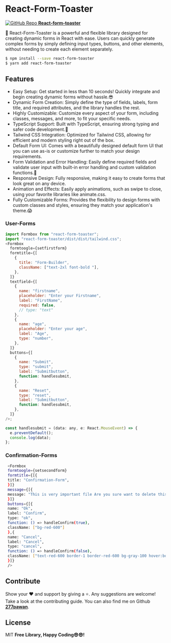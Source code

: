 # React-Form-Toaster

[![GitHub Repo](https://github.githubassets.com/favicons/favicon.png) **React-form-toaster**](https://github.com/277pawan/form-builder)

🎊 React-Form-Toaster is a powerful and flexible library designed for creating dynamic forms in React with ease. Users can quickly generate complex forms by simply defining input types, buttons, and other elements, without needing to create each element separately.

```sh
$ npm install --save react-form-toaster
$ yarn add react-form-toaster
```

## Features

- Easy Setup: Get started in less than 10 seconds! Quickly integrate and begin creating dynamic forms without hassle.😎
- Dynamic Form Creation: Simply define the type of fields, labels, form title, and required attributes, and the library handles the rest.
- Highly Customizable: Customize every aspect of your form, including classes, messages, and more, to fit your specific needs.
- TypeScript Support: Built with TypeScript, ensuring strong typing and safer code development.🤯
- Tailwind CSS Integration: Optimized for Tailwind CSS, allowing for efficient and modern styling right out of the box.
- Default Form UI: Comes with a beautifully designed default form UI that you can use as-is or customize further to match your design requirements.
- Form Validation and Error Handling: Easily define required fields and validate user input with built-in error handling and custom validation functions.🍃
- Responsive Design: Fully responsive, making it easy to create forms that look great on any device.
- Animation and Effects: Easily apply animations, such as swipe to close, using your favorite libraries like animate.css.
- Fully Customizable Forms: Provides the flexibility to design forms with custom classes and styles, ensuring they match your application's theme.😱

### User-Forms

```javascript
import Formbox from "react-form-toaster";
import "react-form-toaster/dist/dist/tailwind.css";
<Formbox
  formtoogle={setfirstform}
  formtitle={[
    {
      title: "Form-Builder",
      className: ["text-2xl font-bold "],
    },
  ]}
  textfield={[
    {
      name: "firstname",
      placeholder: "Enter your Firstname",
      label: "FirstName",
      required: false,
      // type: "text"
    },
    {
      name: "age",
      placeholder: "Enter your age",
      label: "Age",
      type: "number",
    },
  ]}
  buttons={[
    {
      name: "Submit",
      type: "submit",
      label: "Submitbutton",
      function: handlesubmit,
    },
    {
      name: "Reset",
      type: "reset",
      label: "Submitbutton",
      function: handlesubmit,
    },
  ]}
/>;
```

```javascript
const handlesubmit = (data: any, e: React.MouseEvent) => {
  e.preventDefault();
  console.log(data);
};
```

### Confirmation-Forms

```sh
 <Formbox
 formtoogle={setsecondform}
 formtitle={[{
 title: "Confirmation-Form",
 }]}
 message={[{
 message: "This is very important file Are you sure want to delete this file? Please reconfirm it!"
 }]}
 buttons={[{
 name: "Ok",
 label: "Confirm",
 type: "ok",
 function: () => handleConfirm(true),
 className: ["bg-red-600"]
 },{
 name: "Cancel",
 label: "Cancel",
 type: "cancel",
 function: () => handleConfirm(false),
 className: ["text-red-600 border-1 border-red-600 bg-gray-100 hover:border-red-600 "]
 }]}
 />
```

## Contribute

Show your ❤️ and support by giving a ⭐. Any suggestions are welcome! Take a look at the contributing guide.
You can also find me on Github [**277pawan**](https://github.com/277pawan).

## License

MIT
**Free Library, Happy Coding😎😎!**
